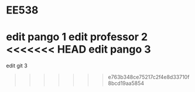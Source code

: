 # EE538


edit pango 1
edit professor 2
<<<<<<< HEAD
edit pango 3
=======
edit git 3
>>>>>>> e763b348ce75217c2f4e8d33710f8bcd19aa5854
